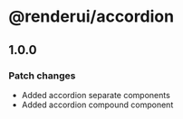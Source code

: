 # @renderui/accordion

## 1.0.0

### Patch changes

- Added accordion separate components
- Added accordion compound component

